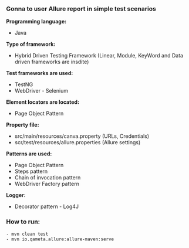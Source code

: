 ### Gonna to user Allure report in simple test scenarios


**Programming language:** 
* Java 


**Type of framework:** 
* Hybrid Driven Testing Framework (Linear, Module, KeyWord and Data driven frameworks are insdite)

**Test frameworks are used:** 
* TestNG
* WebDriver - Selenium


**Element locators are located:** 
* Page Object Pattern


**Property file:** 
* src/main/resources/canva.property (URLs, Credentials)
* scr/test/resources/allure.properties (Allure settings)


**Patterns are used:** 
* Page Object Pattern
* Steps pattern
* Chain of invocation pattern
* WebDriver Factory pattern


**Logger:**
* Decorator pattern - Log4J


### How to run:
```sh
- mvn clean test
- mvn io.qameta.allure:allure-maven:serve
```



